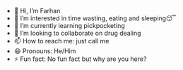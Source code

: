 - 👋 Hi, I’m Farhan
- 👀 I’m interested in time wasting, eating and sleeping😴
- 🌱 I’m currently learning pickpocketing
- 💞️ I’m looking to collaborate on drug dealing
- 📫 How to reach me: just call me
- 😄 Pronouns: He/Him
- ⚡ Fun fact: No fun fact but why are you here?

<!---
JojoFarhan/JojoFarhan is a ✨ special ✨ repository because its `README.md` (this file) appears on your GitHub profile.
You can click the Preview link to take a look at your changes.
--->
